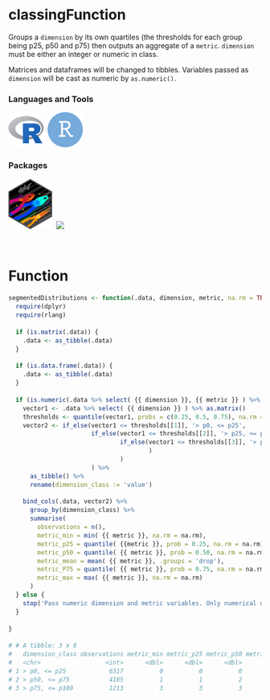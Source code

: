 # classingFunction
Groups a ```dimension``` by its own quartiles (the thresholds for each group being p25, p50 and p75) then outputs an aggregate of a ```metric```. ```dimension``` must be either an integer or numeric in class.

Matrices and dataframes will be changed to tibbles. Variables passed as ```dimension``` will be cast as numeric by ```as.numeric()```.


### Languages and Tools
<div>
  <img src="https://github.com/devicons/devicon/blob/master/icons/r/r-original.svg" title="r" alt="r" width="70" height="70"/>&nbsp;
  <img src="https://github.com/devicons/devicon/blob/master/icons/rstudio/rstudio-original.svg" title="RStudio" alt="RStudio" width="70" height="70"/>&nbsp;
</div>

### Packages
<div>
  <img src="https://github.com/tidyverse/dplyr/raw/main/man/figures/logo.png" height="100" style="max-width: 100%;"/>&nbsp;
  <img src="https://github.com/tidyverse/rlang/raw/main/man/figures/logo.png" height="100" style="max-width: 100%;"/>&nbsp;
</div>
<br>
<br>

# Function
```r
segmentedDistributions <- function(.data, dimension, metric, na.rm = TRUE) {
  require(dplyr)
  require(rlang)
  
  if (is.matrix(.data)) {
    .data <- as_tibble(.data)
  }
  
  if (is.data.frame(.data)) {
    .data <- as_tibble(.data)
  }
  
  if (is.numeric(.data %>% select( {{ dimension }}, {{ metric }} ) %>% as.matrix() )   )     {
    vector1 <- .data %>% select( {{ dimension }} ) %>% as.matrix()
    thresholds <- quantile(vector1, probs = c(0.25, 0.5, 0.75), na.rm = na.rm)
    vector2 <- if_else(vector1 <= thresholds[[1]], '> p0, <= p25',
                       if_else(vector1 <= thresholds[[2]], '> p25, <= p50',
                               if_else(vector1 <= thresholds[[3]], '> p50, <= p75', '> p75, <= p100'
                                       )
                               )
                       ) %>%
      as_tibble() %>%
      rename(dimension_class := 'value') 
    
    bind_cols(.data, vector2) %>% 
      group_by(dimension_class) %>% 
      summarise(
        observations = n(),
        metric_min = min( {{ metric }}, na.rm = na.rm),
        metric_p25 = quantile( {{metric }}, prob = 0.25, na.rm = na.rm),
        metric_p50 = quantile( {{ metric }}, prob = 0.50, na.rm = na.rm),
        metric_mean = mean( {{ metric }}, .groups = 'drop'),
        metric_P75 = quantile( {{ metric }}, prob = 0.75, na.rm = na.rm),
        metric_max = max( {{ metric }}, na.rm = na.rm)
      )
  } else {
    stop('Pass numeric dimension and metric variables. Only numerical data permissable.')
  }
  
}

# # A tibble: 3 x 8
#   dimension_class observations metric_min metric_p25 metric_p50 metric_mean metric_P75 metric_max
#   <chr>                  <int>      <dbl>      <dbl>      <dbl>       <dbl>      <dbl>      <dbl>
# 1 > p0, <= p25            6317          0          0          0        0             0          0
# 2 > p50, <= p75           4185          1          1          2        1.65          2          2
# 3 > p75, <= p100          1213          3          3          3        3             3          3
```
